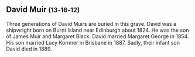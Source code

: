 ## David Muir <small>(13‑16‑12)</small>

Three generations of David Muirs are buried in this grave. David was a shipwright born on Burnt Island near Edinburgh about 1824. He was the son of James Muir and Margaret Black. David married Margaret George in 1854. His son married Lucy Kornner in Brisbane in 1887. Sadly, their infant son David died in 1889.
